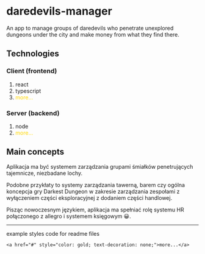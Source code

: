 # daredevils-manager

An app to manage groups of daredevils who penetrate unexplored dungeons under the city and make money from what they find there.

## Technologies

### Client (frontend)

1. react
2. typescript
3. <a href="client/README.md" style="color: gold;
    text-decoration: none;">more...</a>

### Server (backend)

1. node
2. <a href="server/README.md" style="color: gold;
    text-decoration: none;">more...</a>

## Main concepts

Aplikacja ma być systemem zarządzania grupami śmiałków penetrujących tajemnicze, niezbadane lochy.

Podobne przykłaty to systemy zarządzania tawerną, barem czy ogólna koncepcja gry Darkest Dungeon w zakresie zarządzania zespołami z wyłączeniem części eksploracyjnej z dodaniem części handlowej.

Pisząc nowoczesnym językiem, aplikacja ma spełniać rolę systemu HR połączonego z allegro i systemem księgowym 😀.

---
example styles code for readme files
```
<a href="#" style="color: gold; text-decoration: none;">more...</a>
```

